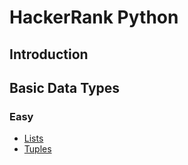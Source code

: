 # HackerRank Python

## Introduction

## Basic Data Types
### Easy
- [Lists](https://www.hackerrank.com/challenges/python-lists/problem)
- [Tuples](https://www.hackerrank.com/challenges/python-tuples/problem)